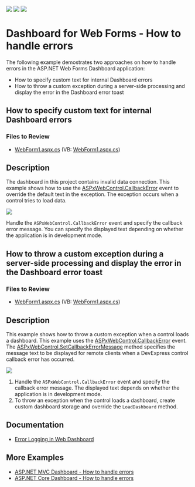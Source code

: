 <!-- default badges list -->
![](https://img.shields.io/endpoint?url=https://codecentral.devexpress.com/api/v1/VersionRange/267314153/20.1.3%2B)
[![](https://img.shields.io/badge/Open_in_DevExpress_Support_Center-FF7200?style=flat-square&logo=DevExpress&logoColor=white)](https://supportcenter.devexpress.com/ticket/details/T893802)
[![](https://img.shields.io/badge/📖_How_to_use_DevExpress_Examples-e9f6fc?style=flat-square)](https://docs.devexpress.com/GeneralInformation/403183)
<!-- default badges end -->
# Dashboard for Web Forms - How to handle errors

The following example demostrates two approaches on how to handle errors in the ASP.NET Web Forms Dashboard application:

- How to specify custom text for internal Dashboard errors
- How to throw a custom exception during a server-side processing and display the error in the Dashboard error toast

## How to specify custom text for internal Dashboard errors

### Files to Review

* [WebForm1.aspx.cs](./CS/WebFormsCustomTextForInternalDashboardErrors/WebForm1.aspx.cs) (VB: [WebForm1.aspx.cs](./VB/WebFormsCustomTextForInternalDashboardErrors/WebForm1.aspx.vb))

## Description

The dashboard in this project contains invalid data connection. This example shows how to use the [ASPxWebControl.CallbackError](https://docs.devexpress.com/AspNet/DevExpress.Web.ASPxWebControl.CallbackError) event to override the default text in the exception. The exception occurs when a control tries to load data.

![](image/web-custom-text-for-internal-dashboard-errors.png)

Handle the `ASPxWebControl.CallbackError` event and specify the callback error message. You can specify the displayed text depending on whether the application is in development mode.

## How to throw a custom exception during a server-side processing and display the error in the Dashboard error toast

### Files to Review

* [WebForm1.aspx.cs](./CS/WebFormsThrowCustomExceptionDashboardErrorToast/WebForm1.aspx.cs) (VB: [WebForm1.aspx.cs](./VB/WebFormsThrowCustomExceptionDashboardErrorToast/WebForm1.aspx.vb))

## Description

This example shows how to throw a custom exception when a control loads a dashboard. This example uses the [ASPxWebControl.CallbackError](https://docs.devexpress.com/AspNet/DevExpress.Web.ASPxWebControl.CallbackError) event. The [ASPxWebControl.SetCallbackErrorMessage](https://docs.devexpress.com/AspNet/DevExpress.Web.ASPxWebControl.SetCallbackErrorMessage(System.String)) method specifies the message text to be displayed for remote clients when a DevExpress control callback error has occurred.

![](image/web-throw-custom-exception-dashboard-toast.png)

1. Handle the `ASPxWebControl.CallbackError` event and specify the callback error message. The displayed text depends on whether the application is in development mode.
1. To throw an exception when the control loads a dashboard, create custom dashboard storage and override the `LoadDashboard` method.

## Documentation

- [Error Logging in Web Dashboard](https://docs.devexpress.com/Dashboard/400015/web-dashboard/error-logging)

## More Examples

- [ASP.NET MVC Dashboard - How to handle errors](https://github.com/DevExpress-Examples/asp-net-mvc-dashboard-change-default-error-text-onException)
- [ASP.NET Core Dashboard - How to handle errors](https://github.com/DevExpress-Examples/asp-net-core-dashboard-change-default-error-text-exception-filter)
